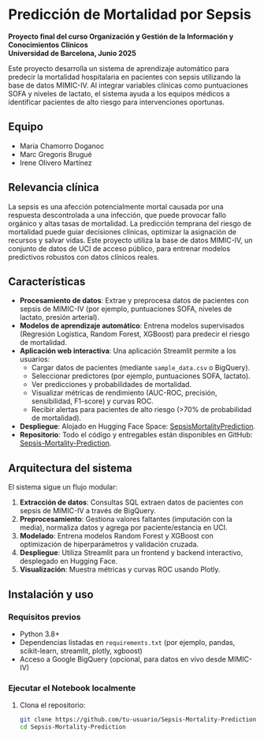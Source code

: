 # Predicción de Mortalidad por Sepsis

**Proyecto final del curso Organización y Gestión de la Información y Conocimientos Clínicos**  
**Universidad de Barcelona, Junio 2025**

Este proyecto desarrolla un sistema de aprendizaje automático para predecir la mortalidad hospitalaria en pacientes con sepsis utilizando la base de datos MIMIC-IV. Al integrar variables clínicas como puntuaciones SOFA y niveles de lactato, el sistema ayuda a los equipos médicos a identificar pacientes de alto riesgo para intervenciones oportunas.

## Equipo
- Maria Chamorro Doganoc
- Marc Gregoris Brugué
- Irene Olivero Martínez

## Relevancia clínica
La sepsis es una afección potencialmente mortal causada por una respuesta descontrolada a una infección, que puede provocar fallo orgánico y altas tasas de mortalidad. La predicción temprana del riesgo de mortalidad puede guiar decisiones clínicas, optimizar la asignación de recursos y salvar vidas. Este proyecto utiliza la base de datos MIMIC-IV, un conjunto de datos de UCI de acceso público, para entrenar modelos predictivos robustos con datos clínicos reales.

## Características
- **Procesamiento de datos**: Extrae y preprocesa datos de pacientes con sepsis de MIMIC-IV (por ejemplo, puntuaciones SOFA, niveles de lactato, presión arterial).
- **Modelos de aprendizaje automático**: Entrena modelos supervisados (Regresión Logística, Random Forest, XGBoost) para predecir el riesgo de mortalidad.
- **Aplicación web interactiva**: Una aplicación Streamlit permite a los usuarios:
  - Cargar datos de pacientes (mediante `sample_data.csv` o BigQuery).
  - Seleccionar predictores (por ejemplo, puntuaciones SOFA, lactato).
  - Ver predicciones y probabilidades de mortalidad.
  - Visualizar métricas de rendimiento (AUC-ROC, precisión, sensibilidad, F1-score) y curvas ROC.
  - Recibir alertas para pacientes de alto riesgo (>70% de probabilidad de mortalidad).
- **Despliegue**: Alojado en Hugging Face Space: [SepsisMortalityPrediction](https://huggingface.co/spaces/Irene082/SepsisMortalityPrediction).
- **Repositorio**: Todo el código y entregables están disponibles en GitHub: [Sepsis-Mortality-Prediction](https://github.com/Ire082/Sepsis-Mortality-Prediction).

## Arquitectura del sistema
El sistema sigue un flujo modular:
1. **Extracción de datos**: Consultas SQL extraen datos de pacientes con sepsis de MIMIC-IV a través de BigQuery.
2. **Preprocesamiento**: Gestiona valores faltantes (imputación con la media), normaliza datos y agrega por paciente/estancia en UCI.
3. **Modelado**: Entrena modelos Random Forest y XGBoost con optimización de hiperparámetros y validación cruzada.
4. **Despliegue**: Utiliza Streamlit para un frontend y backend interactivo, desplegado en Hugging Face.
5. **Visualización**: Muestra métricas y curvas ROC usando Plotly.

## Instalación y uso

### Requisitos previos
- Python 3.8+
- Dependencias listadas en `requirements.txt` (por ejemplo, pandas, scikit-learn, streamlit, plotly, xgboost)
- Acceso a Google BigQuery (opcional, para datos en vivo desde MIMIC-IV)

### Ejecutar el Notebook localmente
1. Clona el repositorio:
   ```bash
   git clone https://github.com/tu-usuario/Sepsis-Mortality-Prediction
   cd Sepsis-Mortality-Prediction
